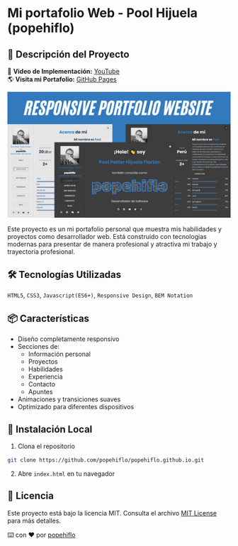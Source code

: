 #  Mi portafolio Web - Pool Hijuela (popehiflo)

## 🚀 Descripción del Proyecto
🎥 **Video de Implementación:** [YouTube](https://www.youtube.com/watch?v=tjAcXTpIou8)  
🌎 **Visita mi Portafolio:** [GitHub Pages](https://popehiflo.github.io/)  

![Portafolio popehiflo](./public/assets/imgs/img-portfolio.webp)   

Este proyecto es un mi portafolio personal que muestra mis habilidades y proyectos como desarrollador web. Está construido con tecnologias modernas para presentar de manera profesional y atractiva mi trabajo y trayectoria profesional.

## 🛠️ Tecnologías Utilizadas   
`HTML5`, `CSS3`, `Javascript(ES6+)`, `Responsive Design`, `BEM Notation`

## 📦 Características
- Diseño completamente responsivo
- Secciones de:
  - Información personal
  - Proyectos
  - Habilidades
  - Experiencia
  - Contacto
  - Apuntes
- Animaciones y transiciones suaves
- Optimizado para diferentes dispositivos

## 🔧 Instalación Local
1. Clona el repositorio
```bash
git clone https://github.com/popehiflo/popehiflo.github.io.git
```
2. Abre `index.html` en tu navegador

## 📄 Licencia
Este proyecto está bajo la licencia MIT. Consulta el archivo [MIT License](LICENSE) para más detalles.

         
⌨️ con ❤️ por [popehiflo](https://github.com/popehiflo)
